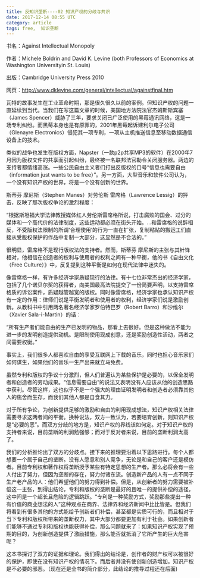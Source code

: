 ```yaml
---
title: 反知识垄断----02 知识产权的分歧与共识
date: 2017-12-14 08:55 UTC
category: article
tags: free,  知识垄断
---
```


书名：Against Intellectual Monopoly

作者：Michele Boldrin and David K. Levine (both Professors of Economics at Washington 
Universityin St. Louis)

出版：Cambridge University Press 2010

网页：<http://www.dklevine.com/general/intellectual/againstfinal.htm>

瓦特的故事发生在工业革命时期，那是很久很久以前的案例。但知识产权的问题一直延续到当代。当我们在写这篇文章的时候，美国地方法院法官杰姆斯斯宾塞（James Spencer）威胁了三年，要求关闭已广泛使用的黑莓通讯网络，这是一场专利纠纷。而黑莓本身也是有原罪的，2001年黑莓起诉建利尔电子公司（Glenayre Electronics）侵犯其一项专利，一项从主机推送信息至移动数据通信设备上的技术。

类似的战争也发生在版权方面，Napster（一款p2p共享MP3的软件）在2000年7月因为版权文件的共享而引起纠纷，最终被一名联邦法官勒令关闭服务器。两边的支持者都情绪高涨。一些公民自由主义者们打出反版权的口号“信息也需要自由（information just wants to be free）”。另一方面，大型音乐和软件公司认为，一个没有知识产权的世界，将是一个没有创新的世界。

斯蒂芬 摩尼斯（Stephen Manes）对劳伦斯 雷席格（Lawrence Lessig）的抨击，反映了那次版权争论的激烈程度：

“根据斯坦福大学法律教授媒体红人劳伦斯雷席格所说，打击腐败的国会、过分的媒体和一个高代价的法律制度，这些运动都必须在街头开始。...和雷席格的说辞相反，不受版权法限制的所谓‘合理使用’的行为一直在扩张，复制粘贴的搬运工们直接从受版权保护的作品中复制一大部分，这显然是不合法的。”

很明显，雷席格不是现行版权法的支持者。然而，斯蒂芬 摩尼斯的主张与其针锋相对，他相信在创造者的权利与使用者的权利之间有一种平衡，他的书《自由文化（Free Culture）》中，反复提到这种平衡是如何在现代法律中迷失的。

像雷席格一样，有许多经济学家质疑现行的法律。有十七位非常杰出的经济学家，包括了几个诺贝尔奖的获得者，向美国最高法院提交了一份简要声明，以支持雷席格质的诉讼案件，质疑越管越宽的版权。同时像雷席格，经济学家也承认知识产权有一定的作用：律师们说是平衡发明者和使用者的权利，经济学家们说是激励创新。从教科书中引用两名著名经济学家罗伯特巴罗（Robert Barro）和沙维尔（Xavier Sala-i-Martin）的话：

“所有生产者们能自由的生产已发明的物品，那看上去很好。但是这种做法不能为进一步的发明创造提供动机。是限制使用现成创意，还是奖励创造性活动，两者之间需要权衡。”

事实上，我们很多人都喜欢自由的享受互联网上下载的音乐，同时也担心音乐家们如何谋生，如果他们的音乐一生产出来就立马免费。

虽然专利和版权的争议十分激烈，但人们普遍认为某些保护是必要的，以保全发明者和创造者的劳动成果。“信息需要自由”的说法又表明没有人应该从他的创造思路中获利。尽管这样，这也似乎不是一个强大的理由证明发明者和创造者必须靠其他人的施舍而生存，而我们其他人都是自食其力。

对于所有争论，为创新提供足够的激励和自由的利用现成想法，知识产权相关法律需要寻求这两者间的平衡。换种说法，双方一致认为，若要培育创新，则知识产权是“必要的恶”。而双方分歧的地方是，知识产权的界线该如何定。对于知识产权的支持者来说，目前垄断的利润勉强够；而对于反对者来说，目前的垄断利润太高了。

我们的分析推论出了双方的分歧点。接下来的推理要沿着以下思路进行。每个人都想要一个属于自己的垄断。没有人愿意和别人竞争，无论是和自己的客户还是模仿者。目前专利权和著作权将垄断授予某些有特定思想的生产者。那么必将会有一些人付出了努力，但因为垄断的存在，努力付诸东流。创造新产品的人有一点不同于生产老产品的人：他们希望他们的努力得到补偿。但是，从创新者的努力需要被补偿这一主张，到得出结论，专利和版权的垄断是最好的且唯一的提供补偿的途径，这中间是一个超长且危险的逻辑跳跃。“专利是一种奖励方式，奖励那些提出一种有价值的商业想法的人”这种观点在商界、法律界和经济新闻中比比皆是。但我们将看到有很多其他的方式能给予创新者们补偿，甚至都是实质可行的，而且相对于当下专利和版权所带来的垄断权力，其中大部分都要更加有利于社会。如果创新者们能够不通过专利和版权也能获得补偿，那么问题就来了：如果知识产权实现了预期的目的，为创新创造提供了激励措施，那么能否就抵消了它所产生的巨大危害呢？

这本书探讨了双方的证据和理论。我们得出的结论是，创作者的财产权可以被很好的保护，即使在没有知识产权的情况下。而后者并没有使创新创造增加。知识产权是不必要的邪恶。（现在还是全书的简介部分，此结论的推导过程还在后面)
